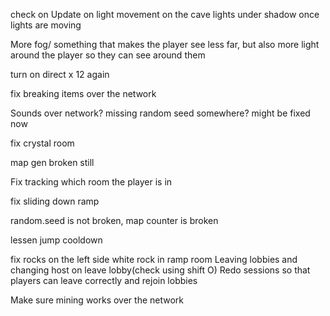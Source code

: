 

check on Update on light movement on the cave lights under shadow once lights are moving 

More fog/ something that makes the player see less far, but also more light around the player so they can see around them 

turn on direct x 12 again

fix breaking items over the network 

Sounds over network?
missing random seed somewhere? might be fixed now 

fix crystal room

map gen broken still

Fix tracking which room the player is in

fix sliding down ramp

random.seed is not broken, map counter is broken

lessen jump cooldown


fix rocks on the left side white rock in ramp room
Leaving lobbies and changing host on leave lobby(check using shift O)
Redo sessions so that players can leave correctly and rejoin lobbies


Make sure mining works over the network